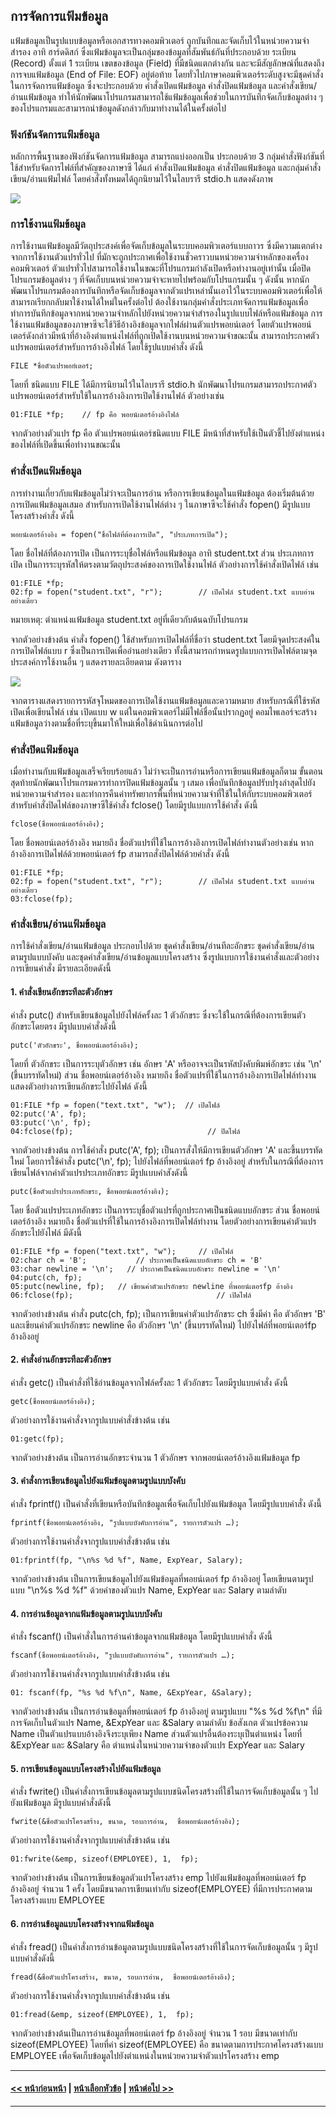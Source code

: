 ## การจัดการแฟ้มข้อมูล
 	
แฟ้มข้อมูลเป็นรูปแบบข้อมูลหรือเอกสารทางคอมพิวเตอร์ ถูกบันทึกและจัดเก็บไว้ในหน่วยความจำสำรอง อาทิ ฮาร์ดดิสก์ ซึ่งแฟ้มข้อมูลจะเป็นกลุ่มของข้อมูลที่สัมพันธ์กันที่ประกอบด้วย ระเบียน (Record) ตั้งแต่ 1 ระเบียน เขตของข้อมูล (Field) ที่มีชนิดแตกต่างกัน และจะมีสัญลักษณ์ที่แสดงถึงการจบแฟ้มข้อมูล (End of File: EOF)  อยู่ต่อท้าย โดยทั่วไปภาษาคอมพิวเตอร์ระดับสูงจะมีชุดคำสั่งในการจัดการแฟ้มข้อมูล ซึ่งจะประกอบด้วย คำสั่งเปิดแฟ้มข้อมูล คำสั่งปิดแฟ้มข้อมูล และคำสั่งเขียน/อ่านแฟ้มข้อมูล ทำให้นักพัฒนาโปรแกรมสามารถใช้แฟ้มข้อมูลเพื่อช่วยในการบันทึกจัดเก็บข้อมูลต่าง ๆ ของโปรแกรมและสามารถนำข้อมูลดังกล่าวกับมาทำงานได้ในครั้งต่อไป 

### ฟังก์ชันจัดการแฟ้มข้อมูล
หลักการพื้นฐานของฟังก์ชันจัดการแฟ้มข้อมูล สามารถแบ่งออกเป็น ประกอบด้วย 3 กลุ่มคำสั่งฟังก์ชันที่ใช้สำหรับจัดการไฟล์ที่สำคัญของภาษาซี ได้แก่ คำสั่งเปิดแฟ้มข้อมูล คำสั่งปิดแฟ้มข้อมูล และกลุ่มคำสั่งเขียน/อ่านแฟ้มไฟล์ โดยคำสั่งทั้งหมดได้ถูกนิยามไว้ในไลบรารี stdio.h แสดงดังภาพ

<img src=img/0806.png>

### การใช้งานแฟ้มข้อมูล
การใช้งานแฟ้มข้อมูลมีวัตถุประสงค์เพื่อจัดเก็บข้อมูลในระบบคอมพิวเตอร์แบบถาวร ซึ่งมีความแตกต่างจากการใช้งานตัวแปรทั่วไป ที่มักจะถูกประกาศเพื่อใช้งานชั่วคราวบนหน่วยความจำหลักของเครื่องคอมพิวเตอร์ ตัวแปรทั่วไปสามารถใช้งานในขณะที่โปรแกรมกำลังเปิดหรือทำงานอยู่เท่านั้น เมื่อปิดโปรแกรมข้อมูลต่าง ๆ ที่จัดเก็บบนหน่วยความจำจะหายไปพร้อมกับโปรแกรมนั้น ๆ ดังนั้น หากนักพัฒนาโปรแกรมต้องการบันทึกหรือจัดเก็บข้อมูลจากตัวแปรเหล่านั้นเอาไว้ในระบบคอมพิวเตอร์เพื่อให้สามารถเรียกกลับมาใช้งานได้ใหม่ในครั้งต่อไป ต้องใช้งานกลุ่มคำสั่งประเภทจัดการแฟ้มข้อมูลเพื่อทำการบันทึกข้อมูลจากหน่วยความจำหลักไปยังหน่วยความจำสำรองในรูปแบบไฟล์หรือแฟ้มข้อมูล การใช้งานแฟ้มข้อมูลของภาษาซีจะใช้วิธีอ้างอิงข้อมูลจากไฟล์ผ่านตัวแปรพอยน์เตอร์ โดยตัวแปรพอยน์เตอร์ดังกล่าวมีหน้าที่อ้างอิงตำแหน่งไฟล์ที่ถูกเปิดใช้งานบนหน่วยความจำขณะนั้น สามารถประกาศตัวแปรพอยน์เตอร์สำหรับการอ้างอิงไฟล์ โดยใช้รูปแบบคำสั่ง ดังนี้

```
FILE *ชื่อตัวแปรพอย์เตอร์;
```

โดยที่ ชนิดแบบ FILE ได้มีการนิยามไว้ในไลบรารี stdio.h นักพัฒนาโปรแกรมสามารถประกาศตัวแปรพอยน์เตอร์สำหรับใช้ในการอ้างอิงการเปิดใช้งานไฟล์ ตัวอย่างเช่น

```
01:FILE *fp;	// fp คือ พอยน์เตอร์อ้างอิงไฟล์
```

จากตัวอย่างตัวแปร fp คือ ตัวแปรพอยน์เตอร์ชนิดแบบ FILE มีหน้าที่สำหรับใช้เป็นตัวชี้ไปยังตำแหน่งของไฟล์ที่เปิดขึ้นเพื่อทำงานขณะนั้น

### คำสั่งเปิดแฟ้มข้อมูล
การทำงานเกี่ยวกับแฟ้มข้อมูลไม่ว่าจะเป็นการอ่าน หรือการเขียนข้อมูลในแฟ้มข้อมูล ต้องเริ่มต้นด้วยการเปิดแฟ้มข้อมูลเสมอ สำหรับการเปิดใช้งานไฟล์ต่าง ๆ ในภาษาซีจะใช้คำสั่ง fopen() มีรูปแบบโครงสร้างคำสั่ง ดังนี้

```
พอยน์เตอร์อ้างอิง = fopen("ชื่อไฟล์ที่ต้องการเปิด", "ประเภทการเปิด");
```

โดย ชื่อไฟล์ที่ต้องการเปิด เป็นการระบุชื่อไฟล์หรือแฟ้มข้อมูล อาทิ student.txt ส่วน ประเภทการเปิด เป็นการระบุรหัสให้ตรงตามวัตถุประสงค์ของการเปิดใช้งานไฟล์ ตัวอย่างการใช้คำสั่งเปิดไฟล์ เช่น

```
01:FILE *fp;
02:fp = fopen("student.txt", "r");        // เปิดไฟล์ student.txt แบบอ่านอย่างเดียว
```
หมายเหตุ: ตำแหน่งแฟ้มข้อมูล student.txt อยู่ที่เดียวกับต้นฉบับโปรแกรม

จากตัวอย่างข้างต้น คำสั่ง fopen() ใช้สำหรับการเปิดไฟล์ที่ชื่อว่า student.txt โดยมีจุดประสงค์ในการเปิดไฟล์แบบ r ซึ่งเป็นการเปิดเพื่ออ่านอย่างเดียว ทั้งนี้สามารถกำหนดรูปแบบการเปิดไฟล์ตามจุดประสงค์การใช้งานอื่น ๆ แสดงรายละเอียดตาม ดังตาราง

<img src=img/0800-1.png>

จากตารางแสดงรายการรหัสจุโหมดของการเปิดใช้งานแฟ้มข้อมูลและความหมาย สำหรับกรณีที่ใช้รหัสเปิดเพื่อเขียนไฟล์ เช่น เปิดแบบ w แต่ในคอมพิวเตอร์ไม่มีไฟล์ชื่อนั้นปรากฏอยู่ คอมไพเลอร์จะสร้างแฟ้มข้อมูลว่างตามชื่อที่ระบุขึ้นมาให้ใหม่เพื่อใช้ดำเนินการต่อไป

### คำสั่งปิดแฟ้มข้อมูล
เมื่อทำงานกับแฟ้มข้อมูลเสร็จเรียบร้อยแล้ว ไม่ว่าจะเป็นการอ่านหรือการเขียนแฟ้มข้อมูลก็ตาม ขั้นตอนสุดท้ายนักพัฒนาโปรแกรมควรทำการปิดแฟ้มข้อมูลนั้น ๆ เสมอ เพื่อบันทึกข้อมูลปรับปรุงล่าสุดไปยังหน่วยความจำสำรอง และทำการคืนค่าทรัพยากรพื้นที่หน่วยความจำที่ใช้ในให้กับระบบคอมพิวเตอร์ สำหรับคำสั่งปิดไฟล์ของภาษาซีใช้คำสั่ง fclose() โดยมีรูปแบบการใช้คำสั่ง ดังนี้

```
fclose(ชื่อพอยน์เตอร์อ้างอิง);
```

โดย ชื่อพอยน์เตอร์อ้างอิง หมายถึง ชื่อตัวแปรที่ใช้ในการอ้างอิงการเปิดไฟล์ทำงานตัวอย่างเช่น หากอ้างอิงการเปิดไฟล์ด้วยพอยน์เตอร์ fp สามารถสั่งปิดไฟล์ด้วยคำสั่ง ดังนี้

```
01:FILE *fp;
02:fp = fopen("student.txt", "r");        // เปิดไฟล์ student.txt แบบอ่านอย่างเดียว
03:fclose(fp);
```

### คำสั่งเขียน/อ่านแฟ้มข้อมูล
การใช้คำสั่งเขียน/อ่านแฟ้มข้อมูล ประกอบไปด้วย ชุดคำสั่งเขียน/อ่านทีละอักขระ ชุดคำสั่งเขียน/อ่านตามรูปแบบบังคับ และชุดคำสั่งเขียน/อ่านข้อมูลแบบโครงสร้าง ซึ่งรูปแบบการใช้งานคำสั่งและตัวอย่างการเขียนคำสั่ง มีรายละเอียดดังนี้

#### 1.  คำสั่งเขียนอักขระทีละตัวอักษร
คำสั่ง putc() สำหรับเขียนข้อมูลไปยังไฟล์ครั้งละ 1 ตัวอักขระ ซึ่งจะใช้ในกรณีที่ต้องการเขียนตัวอักขระโดยตรง มีรูปแบบคำสั่งดังนี้

```
putc('ตัวอักขระ', ชื่อพอยน์เตอร์อ้างอิง);
```

โดยที่ ตัวอักขระ เป็นการระบุตัวอักษร เช่น อักษร 'A' หรืออาจจะเป็นรหัสบังคับพิมพ์อักขระ เช่น '\n' (ขึ้นบรรทัดใหม่) ส่วน ชื่อพอยน์เตอร์อ้างอิง หมายถึง ชื่อตัวแปรที่ใช้ในการอ้างอิงการเปิดไฟล์ทำงาน แสดงตัวอย่างการเขียนอักขระไปยังไฟล์ ดังนี้

```
01:FILE *fp = fopen("text.txt", "w");  // เปิดไฟล์
02:putc('A', fp);
03:putc('\n', fp);
04:fclose(fp);                              // ปิดไฟล์
```

จากตัวอย่างข้างต้น การใช้คำสั่ง putc('A', fp); เป็นการสั่งให้มีการเขียนตัวอักษร 'A' และขึ้นบรรทัดใหม่ โดยการใช้คำสั่ง putc('\n', fp); ไปยังไฟล์ที่พอยน์เตอร์ fp อ้างอิงอยู่ สำหรับในกรณีที่ต้องการเขียนไฟล์จากค่าตัวแปรประเภทอักขระ มีรูปแบบคำสังดังนี้

```
putc(ชื่อตัวแปรประเภทอักขระ, ชื่อพอยน์เตอร์อ้างอิง);
```

โดย ชื่อตัวแปรประเภทอักขระ เป็นการระบุชื่อตัวแปรที่ถูกประกาศเป็นชนิดแบบอักขระ ส่วน ชื่อพอยน์เตอร์อ้างอิง หมายถึง ชื่อตัวแปรที่ใช้ในการอ้างอิงการเปิดไฟล์ทำงาน โดยตัวอย่างการเขียนค่าตัวแปรอักขระไปยังไฟล์ มีดังนี้

```
01:FILE *fp = fopen("text.txt", "w");     // เปิดไฟล์
02:char ch = 'B';           // ประกาศเป็นชนิดแบบอักขระ ch = 'B'
03:char newline = '\n';   // ประกาศเป็นชนิดแบบอักขระ newline = '\n'
04:putc(ch, fp); 
05:putc(newline, fp);   // เขียนค่าตัวแปรอักขระ newline ที่พอยน์เตอร์fp อ้างอิง
06:fclose(fp);                                // เปิดไฟล์
```

จากตัวอย่างข้างต้น คำสั่ง putc(ch, fp); เป็นการเขียนค่าตัวแปรอักขระ ch ซึ่งมีค่า คือ ตัวอักษร 'B' และเขียนค่าตัวแปรอักขระ newline คือ ตัวอักษร '\n' (ขึ้นบรรทัดใหม่) ไปยังไฟล์ที่พอยน์เตอร์fp อ้างอิงอยู่

#### 2.  คำสั่งอ่านอักขระทีละตัวอักษร
คำสั่ง getc() เป็นคำสั่งที่ใช้อ่านข้อมูลจากไฟล์ครั้งละ 1 ตัวอักขระ โดยมีรูปแบบคำสั่ง ดังนี้

```
getc(ชื่อพอยน์เตอร์อ้างอิง);
```

ตัวอย่างการใช้งานคำสั่งจากรูปแบบคำสั่งข้างต้น  เช่น

```
01:getc(fp);
```

จากตัวอย่างข้างต้น เป็นการอ่านอักขระจำนวน 1 ตัวอักษร จากพอยน์เตอร์อ้างอิงแฟ้มข้อมูล fp 

#### 3.  คำสั่งการเขียนข้อมูลไปยังแฟ้มข้อมูลตามรูปแบบบังคับ
คำสั่ง fprintf() เป็นคำสั่งที่เขียนหรือบันทึกข้อมูลเพื่อจัดเก็บไปยังแฟ้มข้อมูล โดยมีรูปแบบคำสั่ง ดังนี้

```
fprintf(ชื่อพอยน์เตอร์อ้างอิง, "รูปแบบบังคับการอ่าน", รายการตัวแปร …);
```

ตัวอย่างการใช้งานคำสั่งจากรูปแบบคำสั่งข้างต้น  เช่น

```
01:fprintf(fp, "\n%s %d %f", Name, ExpYear, Salary);
```

จากตัวอย่างข้างต้น เป็นการเขียนข้อมูลไปยังแฟ้มข้อมูลที่พอยน์เตอร์ fp อ้างอิงอยู่ โดยเขียนตามรูปแบบ "\n%s %d %f" ด้วยค่าของตัวแปร Name, ExpYear และ Salary ตามลำดับ

#### 4.  การอ่านข้อมูลจากแฟ้มข้อมูลตามรูปแบบบังคับ
คำสั่ง fscanf() เป็นคำสั่งในการอ่านค่าข้อมูลจากแฟ้มข้อมูล โดยมีรูปแบบคำสั่ง ดังนี้

```
fscanf(ชื่อพอยน์เตอร์อ้างอิง, "รูปแบบบังคับการอ่าน", รายการตัวแปร …);
```

ตัวอย่างการใช้งานคำสั่งจากรูปแบบคำสั่งข้างต้น  เช่น

```
01:	fscanf(fp, "%s %d %f\n", Name, &ExpYear, &Salary);
```

จากตัวอย่างข้างต้น เป็นการอ่านข้อมูลที่พอยน์เตอร์ fp อ้างอิงอยู่ ตามรูปแบบ "%s %d %f\n"  ที่มีการจัดเก็บในตัวแปร Name, &ExpYear และ &Salary ตามลำดับ 
ข้อสังเกต ตัวแปรข้อความ Name เป็นตัวแปรแบบอ้างอิงจึงระบุเพียง Name ส่วนตัวแปรอื่นต้องระบุเป็นตำแหน่ง โดยที่ &ExpYear และ &Salary คือ ตำแหน่งในหน่วยความจำของตัวแปร ExpYear และ Salary 

#### 5.  การเขียนข้อมูลแบบโครงสร้างไปยังแฟ้มข้อมูล
คำสั่ง fwrite() เป็นคำสั่งการเขียนข้อมูลตามรูปแบบชนิดโครงสร้างที่ใช้ในการจัดเก็บข้อมูลนั้น ๆ ไปยังแฟ้มข้อมูล มีรูปแบบคำสั่งดังนี้

```
fwrite(&ชื่อตัวแปรโครงสร้าง, ขนาด, รอบการอ่าน,  ชื่อพอยน์เตอร์อ้างอิง);
```

ตัวอย่างการใช้งานคำสั่งจากรูปแบบคำสั่งข้างต้น  เช่น

```
01:fwrite(&emp, sizeof(EMPLOYEE), 1,  fp);
```

จากตัวอย่างข้างต้น เป็นการเขียนข้อมูลตัวแปรโครงสร้าง emp ไปยังแฟ้มข้อมูลที่พอยน์เตอร์ fp อ้างอิงอยู่ จำนวน 1 ครั้ง โดยมีขนาดการเขียนเท่ากับ sizeof(EMPLOYEE) ที่มีการประกาศตามโครงสร้างแบบ EMPLOYEE

#### 6.  การอ่านข้อมูลแบบโครงสร้างจากแฟ้มข้อมูล
คำสั่ง fread() เป็นคำสั่งการอ่านข้อมูลตามรูปแบบชนิดโครงสร้างที่ใช้ในการจัดเก็บข้อมูลนั้น ๆ  มีรูปแบบคำสั่งดังนี้

```
fread(&ชื่อตัวแปรโครงสร้าง, ขนาด, รอบการอ่าน,  ชื่อพอยน์เตอร์อ้างอิง);
```

ตัวอย่างการใช้งานคำสั่งจากรูปแบบคำสั่งข้างต้น  เช่น

```
01:fread(&emp, sizeof(EMPLOYEE), 1,  fp);
```

จากตัวอย่างข้างต้นเป็นการอ่านข้อมูลที่พอยน์เตอร์ fp อ้างอิงอยู่ จำนวน 1 รอบ มีขนาดเท่ากับ sizeof(EMPLOYEE) โดยที่ค่า sizeof(EMPLOYEE) คือ ขนาดตามการประกาศโครงสร้างแบบ EMPLOYEE เพื่อจัดเก็บข้อมูลไปยังตำแหน่งในหน่วยความจำตัวแปรโครงสร้าง emp

---
#### [<< หน้าก่อนหน้า](0802.md) | [หน้าเลือกหัวข้อ](README.md) | [หน้าต่อไป >>](0804.md)
---
